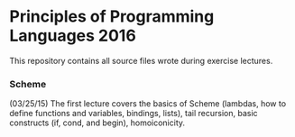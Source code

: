 # Principles of Programming Languages 2016

This repository contains all source files wrote during exercise lectures.

### Scheme

(03/25/15) The first lecture covers the basics of Scheme (lambdas, how to define functions and variables, bindings, lists), tail recursion, basic constructs (if, cond, and begin), homoiconicity.
